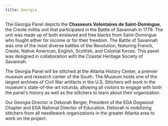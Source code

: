 ```yaml
---
title: Georgia
---
```


The Georgia Panel depicts the **Chasseurs Volontaires de Saint-Domingue**, the Creole militia unit that participated in the Battle of Savannah in 1779. The unit was made up of both enslaved and free blacks from Saint-Domingue who fought either for income or for their freedom. The Battle of Savannah was one of the most diverse battles of the Revolution, featuring French, Creole, Native American, English, Scottish, and Colonial forces. This panel was designed in collaboration with the Coastal Heritage Society of Savannah.

The Georgia Panel will be stitched at the Atlanta History Center, a premier museum and research center of the South. The Museum holds one of the largest archives of Civil War artifacts in the U.S. Stitchers will work in the museum's state-of-the-art rotunda, allowing all visitors to engage with both the panel's history as well as the stitchers to learn about their organization.

Our Georgia Director is Deborah Berger, President of the EGA Dogwood Chapter and EGA National Director of Education. Deborah is mobilizing stitchers from all needlework organizations in the greater Atlanta area to work on the project.
